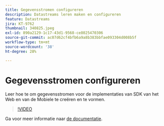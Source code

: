 ```yaml
---
title: Gegevensstromen configureren
description: Datastreams leren maken en configureren
feature: Datastreams
jira: KT-9762
thumbnail: 340825.jpeg
exl-id: 890a2129-1c17-43d1-9568-ce8025470306
source-git-commit: ac07d62cf4bfb6a9a8b383bbfae093304d008b5f
workflow-type: tm+mt
source-wordcount: '38'
ht-degree: 28%

---
```


# Gegevensstromen configureren

Leer hoe te om gegevensstromen voor de implementaties van SDK van het Web en van de Mobiele te creëren en te vormen.

>[!VIDEO](https://video.tv.adobe.com/v/340825?quality=12&learn=on)

Ga voor meer informatie naar [de documentatie](https://experienceleague.adobe.com/docs/experience-platform/edge/fundamentals/datastreams.html).
